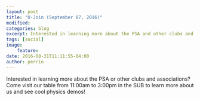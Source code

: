 ```yaml
---
layout: post
title: "U-Join (September 07, 2016)"
modified:
categories: blog
excerpt: Interested in learning more about the PSA and other clubs and associations? Come visit our table at U-Join!
tags: [social]
image:
    feature: 
date: 2016-08-31T11:11:55-04:00
author: perrin
---
```


Interested in learning more about the PSA or other clubs and associations? Come visit our table from 11:00am to 3:00pm in the SUB to learn more about us and see cool physics demos!